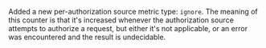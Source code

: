 Added a new per-authorization source metric type: `ignore`.  The meaning of this counter is that it's increased whenever the authorization source attempts to authorize a request, but either it's not applicable, or an error was encountered and the result is undecidable.
